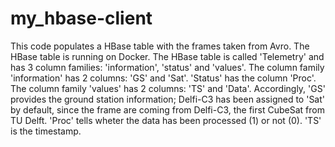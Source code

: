 # my_hbase-client
This code populates a HBase table with the frames taken from Avro. The HBase table is running on Docker.
The HBase table is called 'Telemetry' and has 3 column families: 'information', 'status' and 'values'.
The column family 'information' has 2 columns: 'GS' and 'Sat'.
'Status' has the column 'Proc'. The column family 'values' has 2 columns: 'TS' and 'Data'.
Accordingly, 'GS' provides the ground station information; Delfi-C3 has been assigned to 'Sat' by default, since the frame are
coming from Delfi-C3, the first CubeSat from TU Delft.
'Proc' tells wheter the data has been processed (1) or not (0). 'TS' is the timestamp.  
